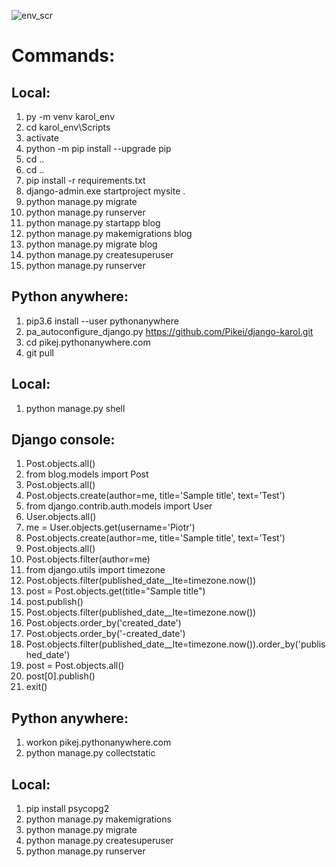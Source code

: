 ![env_scr](https://github.com/Pikei/django-karol/assets/32680376/0200cb88-9368-4077-b907-9f282873550d)

# Commands:
## Local:
1. py -m venv karol_env
2. cd karol_env\Scripts
3. activate
4. python -m pip install --upgrade pip
5. cd ..
6. cd ..
7. pip install -r requirements.txt
8. django-admin.exe startproject mysite .
9. python manage.py migrate
10. python manage.py runserver
11. python manage.py startapp blog
12. python manage.py makemigrations blog
13. python manage.py migrate blog
14. python manage.py createsuperuser
15. python manage.py runserver 

## Python anywhere:
1. pip3.6 install --user pythonanywhere
2. pa_autoconfigure_django.py https://github.com/Pikei/django-karol.git
3. cd pikej.pythonanywhere.com
4. git pull

## Local:
1. python manage.py shell

## Django console:
1. Post.objects.all()
2. from blog.models import Post
3. Post.objects.all()
4. Post.objects.create(author=me, title='Sample title', text='Test')
5. from django.contrib.auth.models import User
6. User.objects.all()
7. me = User.objects.get(username='Piotr')
8. Post.objects.create(author=me, title='Sample title', text='Test')
9. Post.objects.all()
10. Post.objects.filter(author=me)
11. from django.utils import timezone
12. Post.objects.filter(published_date__lte=timezone.now())
13. post = Post.objects.get(title="Sample title")
14. post.publish()
15. Post.objects.filter(published_date__lte=timezone.now())
16. Post.objects.order_by('created_date')
17. Post.objects.order_by('-created_date')
18. Post.objects.filter(published_date__lte=timezone.now()).order_by('published_date')
19. post = Post.objects.all()
20. post[0].publish()
21. exit()

## Python anywhere:
1. workon pikej.pythonanywhere.com
2. python manage.py collectstatic

## Local:
1. pip install psycopg2
2. python manage.py makemigrations 
3. python manage.py migrate
4. python manage.py createsuperuser 
5. python manage.py runserver